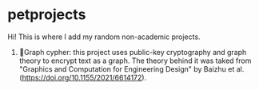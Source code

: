 # petprojects

Hi! This is where I add my random non-academic projects.

1. 🧵Graph cypher: this project uses public-key cryptography and graph theory to encrypt text as a graph. The theory behind it was taked from "Graphics and Computation for Engineering Design" by Baizhu et al. (https://doi.org/10.1155/2021/6614172).

